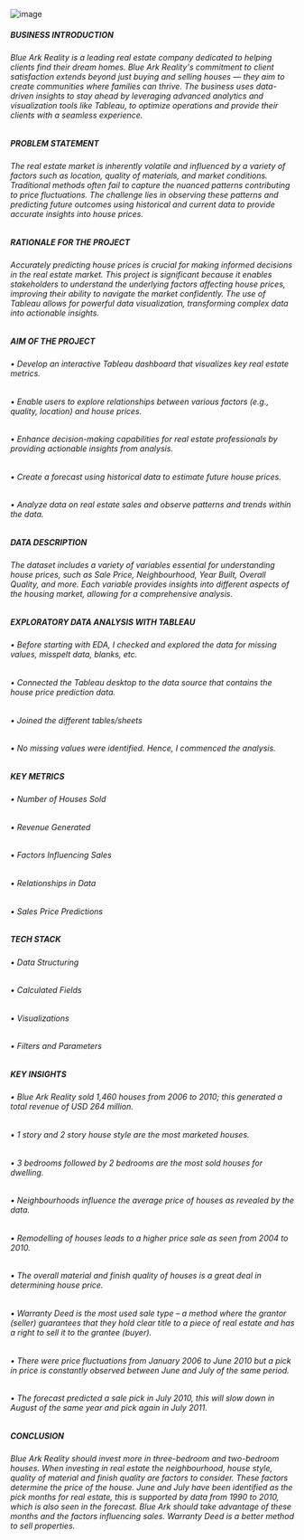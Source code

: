![image](https://github.com/user-attachments/assets/61641b36-aa31-409a-9e10-598fbf8f4bef)

##### BUSINESS INTRODUCTION
###### Blue Ark Reality is a leading real estate company dedicated to helping clients find their dream homes. Blue Ark Reality's commitment to client satisfaction extends beyond just buying and selling houses — they aim to create communities where families can thrive. The business uses data-driven insights to stay ahead by leveraging advanced analytics and visualization tools like Tableau, to optimize operations and provide their clients with a seamless experience. 

##### PROBLEM STATEMENT 
###### The real estate market is inherently volatile and influenced by a variety of factors such as location, quality of materials, and market conditions. Traditional methods often fail to capture the nuanced patterns contributing to price fluctuations. The challenge lies in observing these patterns and predicting future outcomes using historical and current data to provide accurate insights into house prices. 

##### RATIONALE FOR THE PROJECT 
###### Accurately predicting house prices is crucial for making informed decisions in the real estate market. This project is significant because it enables stakeholders to understand the underlying factors affecting house prices, improving their ability to navigate the market confidently. The use of Tableau allows for powerful data visualization, transforming complex data into actionable insights.

##### AIM OF THE PROJECT
###### •	Develop an interactive Tableau dashboard that visualizes key real estate metrics.
###### •	Enable users to explore relationships between various factors (e.g., quality, location) and house prices.
###### •	Enhance decision-making capabilities for real estate professionals by providing actionable insights from analysis.
###### •	Create a forecast using historical data to estimate future house prices.
###### •	Analyze data on real estate sales and observe patterns and trends within the data.

##### DATA DESCRIPTION
###### The dataset includes a variety of variables essential for understanding house prices, such as Sale Price, Neighbourhood, Year Built, Overall Quality, and more. Each variable provides insights into different aspects of the housing market, allowing for a comprehensive analysis. 

##### EXPLORATORY DATA ANALYSIS WITH TABLEAU
###### •	Before starting with EDA, I checked and explored the data for missing values, misspelt data, blanks, etc. 
###### •	Connected the Tableau desktop to the data source that contains the house price prediction data.
###### •	Joined the different tables/sheets
###### •	No missing values were identified. Hence, I commenced the analysis.

##### KEY METRICS
###### •	Number of Houses Sold
###### •	Revenue Generated
###### •	Factors Influencing Sales 
###### •	Relationships in Data
###### •	Sales Price Predictions

##### TECH STACK
###### •	Data Structuring
###### •	Calculated Fields
###### •	Visualizations
###### •	Filters and Parameters

##### KEY INSIGHTS
###### •	Blue Ark Reality sold 1,460 houses from 2006 to 2010; this generated a total revenue of USD 264 million.
###### •	1 story and 2 story house style are the most marketed houses.
###### •	3 bedrooms followed by 2 bedrooms are the most sold houses for dwelling. 
###### •	Neighbourhoods influence the average price of houses as revealed by the data.  
###### •	Remodelling of houses leads to a higher price sale as seen from 2004 to 2010.
###### •	The overall material and finish quality of houses is a great deal in determining house price. 
###### •	Warranty Deed is the most used sale type – a method where the grantor (seller) guarantees that they hold clear title to a piece of real estate and has a right to sell it to the grantee (buyer).
###### •	There were price fluctuations from January 2006 to June 2010 but a pick in price is constantly observed between June and July of the same period. 
###### •	The forecast predicted a sale pick in July 2010, this will slow down in August of the same year and pick again in July 2011. 

##### CONCLUSION
###### Blue Ark Reality should invest more in three-bedroom and two-bedroom houses. When investing in real estate the neighbourhood, house style, quality of material and finish quality are factors to consider. These factors determine the price of the house. June and July have been identified as the pick months for real estate, this is supported by data from 1990 to 2010, which is also seen in the forecast. Blue Ark should take advantage of these months and the factors influencing sales. Warranty Deed is a better method to sell properties.




